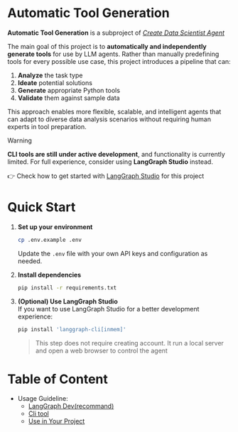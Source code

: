 # Automatic Tool Generation

**Automatic Tool Generation** is a subproject of [*Create Data Scientist Agent*](docs/hyperproject.md)

The main goal of this project is to **automatically and independently generate tools** for use by LLM agents. Rather than manually predefining tools for every possible use case, this project introduces a pipeline that can:

1. **Analyze** the task type  
2. **Ideate** potential solutions  
3. **Generate** appropriate Python tools  
4. **Validate** them against sample data

This approach enables more flexible, scalable, and intelligent agents that can adapt to diverse data analysis scenarios without requiring human experts in tool preparation.

> [!WARNING]
> **CLI tools are still under active development**, and functionality is currently limited.
> For full experience, consider using **LangGraph Studio** instead.
>
> 👉 Check how to get started with [LangGraph Studio](doc/how_to/use_langgraph_dev.md) for this project

# Quick Start

1. **Set up your environment**  
   ```bash
   cp .env.example .env
   ```
   Update the `.env` file with your own API keys and configuration as needed.

2. **Install dependencies**  
   ```bash
   pip install -r requirements.txt
   ```

3. **(Optional) Use LangGraph Studio**  
   If you want to use LangGraph Studio for a better development experience:  
   ```bash
   pip install 'langgraph-cli[inmem]'
   ```
   >This step does not require creating account.
   >It run a local server and open a web browser to control the agent

# Table of Content 
- Usage Guideline:
   - [LangGraph Dev(recommand)](docs/how_to/use_langgraph_dev.md)
   - [Cli tool](docs/how_to/use_cli.md)
   - [Use in Your Project](docs/hot_to/use_as_package.md)
